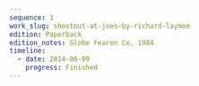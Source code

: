 ```yaml
---
sequence: 1
work_slug: shootout-at-joes-by-richard-laymon
edition: Paperback
edition_notes: Globe Fearon Co, 1984
timeline:
  - date: 2014-06-09
    progress: Finished
---
```


